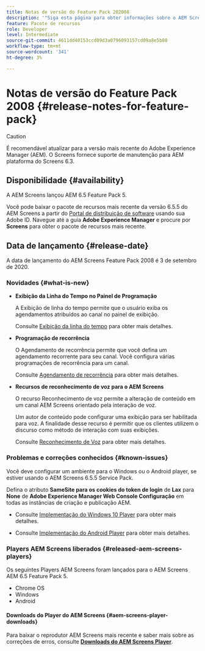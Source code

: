```yaml
---
title: Notas de versão do Feature Pack 202008
description: '"Siga esta página para obter informações sobre o AEM Screens Feature Pack 2008 lançado em 3 de setembro de 2020."'
feature: Pacote de recursos
role: Developer
level: Intermediate
source-git-commit: 4611dd40153ccd09d3a0796093157cd09a8e5b80
workflow-type: tm+mt
source-wordcount: '341'
ht-degree: 3%

---
```



# Notas de versão do Feature Pack 2008 {#release-notes-for-feature-pack}

>[!CAUTION]
>
>É recomendável atualizar para a versão mais recente do Adobe Experience Manager (AEM). O Screens fornece suporte de manutenção para AEM plataforma do Screens 6.3.

## Disponibilidade {#availability}

A AEM Screens lançou AEM 6.5 Feature Pack 5.

Você pode baixar o pacote de recursos mais recente da versão 6.5.5 do AEM Screens a partir do [Portal de distribuição de software](https://experience.adobe.com/#/downloads/content/software-distribution/en/aem.html) usando sua Adobe ID. Navegue até a guia **Adobe Experience Manager** e procure por **Screens** para obter o pacote de recursos mais recente.

## Data de lançamento {#release-date}

A data de lançamento do AEM Screens Feature Pack 2008 é 3 de setembro de 2020.

### Novidades {#what-is-new}

* **Exibição da Linha do Tempo no Painel de Programação**

   A Exibição de linha do tempo permite que o usuário exiba os agendamentos atribuídos ao canal no painel de exibição.

   Consulte [Exibição da linha do tempo](/help/user-guide/channel-assignment-latest-fp.md#timeline-view) para obter mais detalhes.

* **Programação de recorrência**

   O Agendamento de recorrência permite que você defina um agendamento recorrente para seu canal. Você configura várias programações de recorrência para um canal.

   Consulte [Agendamento de recorrência](/help/user-guide/channel-assignment-latest-fp.md#recurrence-schedule) para obter mais detalhes.

* **Recursos de reconhecimento de voz para o AEM Screens**

   O recurso Reconhecimento de voz permite a alteração de conteúdo em um canal AEM Screens orientado pela interação de voz.

   Um autor de conteúdo pode configurar uma exibição para ser habilitada para voz. A finalidade desse recurso é permitir que os clientes utilizem o discurso como método de interação com suas exibições.

   Consulte [Reconhecimento de Voz](voice-recognition.md) para obter mais detalhes.

### Problemas e correções conhecidos {#known-issues}

Você deve configurar um ambiente para o Windows ou o Android player, se estiver usando o AEM Screens 6.5.5 Service Pack.

Defina o atributo **SameSite para os cookies do token de login** de **Lax** para **None** de **Adobe Experience Manager Web Console
Configuração** em todas as instâncias de criação e publicação AEM.

* Consulte [Implementação do Windows 10 Player](implementing-windows-player.md#fp-environment-setup) para obter mais detalhes.

* Consulte [Implementação do Android Player](implementing-android-player.md#fp-environment-setup) para obter mais detalhes.

### Players AEM Screens liberados {#released-aem-screens-players}

Os seguintes Players AEM Screens foram lançados para o AEM Screens AEM 6.5 Feature Pack 5.

* Chrome OS
* Windows
* Android

#### Downloads do Player do AEM Screens {#aem-screens-player-downloads}

Para baixar o reprodutor AEM Screens mais recente e saber mais sobre as correções de erros, consulte **[Downloads do AEM Screens Player](https://download.macromedia.com/screens/index.html)**.
